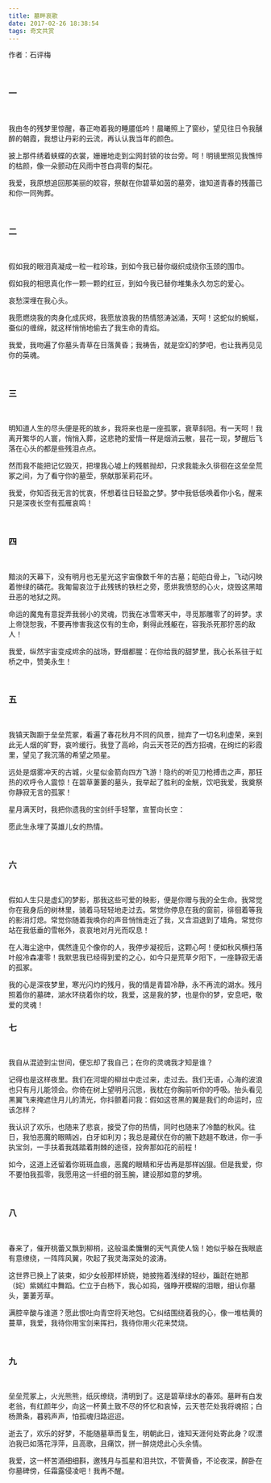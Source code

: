 ```yaml
---
title: 墓畔哀歌
date: 2017-02-26 18:38:54
tags: 奇文共赏
---
```



作者：石评梅

<br>

### 一

<br>


我由冬的残梦里惊醒，春正吻着我的睡靥低吟！晨曦照上了窗纱，望见往日令我醺醉的朝霞，我想让丹彩的云流，再认认我当年的颜色。

披上那件绣着蛱蝶的衣裳，姗姗地走到尘网封锁的妆台旁。呵！明镜里照见我憔悴的枯颜，像一朵颤动在风雨中苍白凋零的梨花。

我爱，我原想追回那美丽的皎容，祭献在你碧草如茵的墓旁，谁知道青春的残蕾已和你一同殉葬。

<br>


### 二

<br>

假如我的眼泪真凝成一粒一粒珍珠，到如今我已替你缀织成绕你玉颈的围巾。

假如我的相思真化作一颗一颗的红豆，到如今我已替你堆集永久勿忘的爱心。

哀愁深埋在我心头。

我愿燃烧我的肉身化成灰烬，我愿放浪我的热情怒涛汹涌，天呵！这蛇似的蜿蜒，蚕似的缠绵，就这样悄悄地偷去了我生命的青焰。

我爱，我吻遍了你墓头青草在日落黄昏；我祷告，就是空幻的梦吧，也让我再见见你的英魂。

<br>

### 三

<br>


明知道人生的尽头便是死的故乡，我将来也是一座孤冢，衰草斜阳。有一天呵！我离开繁华的人寰，悄悄入葬，这悲艳的爱情一样是烟消云散，昙花一现，梦醒后飞落在心头的都是些残泪点点。

然而我不能把记忆毁灭，把埋我心墟上的残骸抛却，只求我能永久徘徊在这垒垒荒冢之间，为了看守你的墓茔，祭献那茉莉花环。

我爱，你知否我无言的忧衷，怀想着往日轻盈之梦。梦中我低低唤着你小名，醒来只是深夜长空有孤雁哀鸣！

<br>


### 四

<br>


黯淡的天幕下，没有明月也无星光这宇宙像数千年的古墓；皑皑白骨上，飞动闪映着惨绿的磷花。我匍匐哀泣于此残锈的铁栏之旁，愿烘我愤怒的心火，烧毁这黑暗丑恶的地狱之网。

命运的魔鬼有意捉弄我弱小的灵魂，罚我在冰雪寒天中，寻觅那雕零了的碎梦。求上帝饶恕我，不要再惨害我这仅有的生命，剩得此残躯在，容我杀死那狞恶的敌人！

我爱，纵然宇宙变成烬余的战场，野烟都腥：在你给我的甜梦里，我心长系驻于虹桥之中，赞美永生！

<br>


### 五

<br>


我镇天踟蹰于垒垒荒冢，看遍了春花秋月不同的风景，抛弃了一切名利虚荣，来到此无人烟的旷野，哀吟缓行。我登了高岭，向云天苍茫的西方招魂，在绚烂的彩霞里，望见了我沉落的希望之陨星。

远处是烟雾冲天的古城，火星似金箭向四方飞游！隐约的听见刀枪搏击之声，那狂热的欢呼令人震惊！在碧草萋萋的墓头，我举起了胜利的金觥，饮吧我爱，我奠祭你静寂无言的孤冢！

星月满天时，我把你遗我的宝剑纤手轻擎，宣誓向长空：

愿此生永埋了英雄儿女的热情。


<br>


### 六

<br>


假如人生只是虚幻的梦影，那我这些可爱的映影，便是你赠与我的全生命。我常觉你在我身后的树林里，骑着马轻轻地走过去。常觉你停息在我的窗前，徘徊着等我的影消灯熄。常觉你随着我唤你的声音悄悄走近了我，又含泪退到了墙角。常觉你站在我低垂的雪帐外，哀哀地对月光而叹息！


在人海尘途中，偶然逢见个像你的人，我停步凝视后，这颗心呵！便如秋风横扫落叶般冷森凄零！我默思我已经得到爱的之心，如今只是荒草夕阳下，一座静寂无语的孤冢。


我的心是深夜梦里，寒光闪灼的残月，我的情是青碧冷静，永不再流的湖水。残月照着你的墓碑，湖水环绕着你的坟，我爱，这是我的梦，也是你的梦，安息吧，敬爱的灵魂！


### 七

<br>


我自从混迹到尘世间，便忘却了我自己；在你的灵魂我才知是谁？

记得也是这样夜里。我们在河堤的柳丝中走过来，走过去。我们无语，心海的波浪也只有月儿能领会。你倚在树上望明月沉思，我枕在你胸前听你的呼吸。抬头看见黑翼飞来掩遮住月儿的清光，你抖颤着问我：假如这苍黑的翼是我们的命运时，应该怎样？

我认识了欢乐，也随来了悲哀，接受了你的热情，同时也随来了冷酷的秋风。往日，我怕恶魔的眼睛凶，白牙如利刃；我总是藏伏在你的腋下趑趄不敢进，你一手执宝剑，一手扶着我践踏着荆棘的途径，投奔那如花的前程！

如今，这道上还留着你斑斑血痕，恶魔的眼睛和牙齿再是那样凶狠。但是我爱，你不要怕我孤零，我愿用这一纤细的弱玉腕，建设那如意的梦境。

<br>


### 八

<br>


春来了，催开桃蕾又飘到柳梢，这般温柔慵懒的天气真使人恼！她似乎躲在我眼底有意缭绕，一阵阵风翼，吹起了我灵海深处的波涛。

这世界已换上了装束，如少女般那样娇娆，她披拖着浅绿的轻纱，蹁跹在她那（姹）紫嫣红中舞蹈。伫立于白杨下，我心如捣，强睁开模糊的泪眼，细认你墓头，萋萋芳草。

满腔辛酸与谁道？愿此恨吐向青空将天地包。它纠结围绕着我的心，像一堆枯黄的蔓草，我爱，我待你用宝剑来挥扫，我待你用火花来焚烧。

<br>


### 九

<br>


垒垒荒冢上，火光熊熊，纸灰缭绕，清明到了。这是碧草绿水的春郊。墓畔有白发老翁，有红颜年少，向这一杯黄土致不尽的怀忆和哀悼，云天苍茫处我将魂招；白杨萧条，暮鸦声声，怕孤魂归路迢迢。

逝去了，欢乐的好梦，不能随墓草而复生，明朝此日，谁知天涯何处寄此身？叹漂泊我已如落花浮萍，且高歌，且痛饮，拼一醉烧熄此心头余情。


我爱，这一杯苦酒细细斟，邀残月与孤星和泪共饮，不管黄昏，不论夜深，醉卧在你墓碑傍，任霜露侵凌吧！我再不醒。
